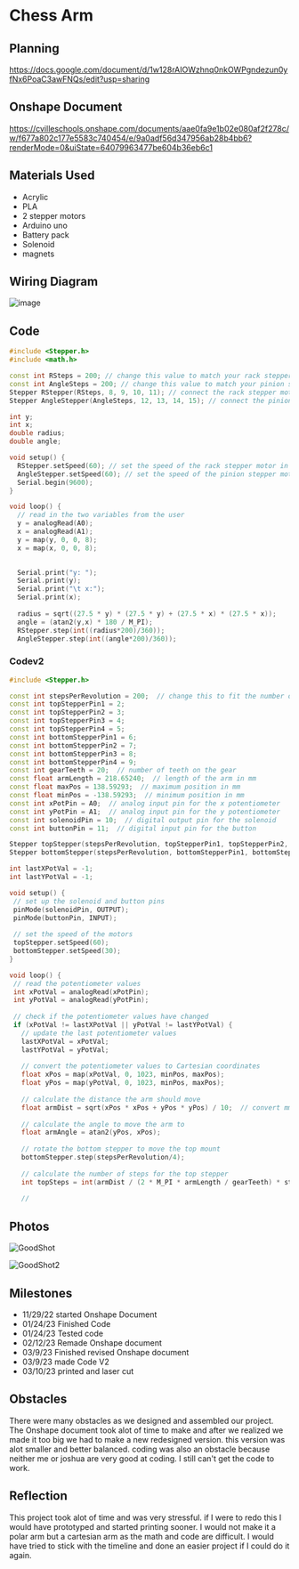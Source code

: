 # Chess Arm
## Planning
https://docs.google.com/document/d/1w128rAIOWzhnq0nkOWPgndezun0yfNx6PoaC3awFNQs/edit?usp=sharing
## Onshape Document
https://cvilleschools.onshape.com/documents/aae0fa9e1b02e080af2f278c/w/f677a802c177e5583c740454/e/9a0adf56d347956ab28b4bb6?renderMode=0&uiState=64079963477be604b36eb6c1

## Materials Used
+ Acrylic
+ PLA
+ 2 stepper motors
+ Arduino uno
+ Battery pack
+ Solenoid
+ magnets

## Wiring Diagram
![image](https://user-images.githubusercontent.com/71350243/224154497-09df0b6e-61dd-4b60-9a46-b2c5e3361fe6.png)

## Code

```C++
#include <Stepper.h>
#include <math.h>

const int RSteps = 200; // change this value to match your rack stepper motor
const int AngleSteps = 200; // change this value to match your pinion stepper motor
Stepper RStepper(RSteps, 8, 9, 10, 11); // connect the rack stepper motor to pins 8, 9, 10, and 11
Stepper AngleStepper(AngleSteps, 12, 13, 14, 15); // connect the pinion stepper motor to pins 12, 13, 14, and 15

int y;
int x;
double radius;
double angle;

void setup() {
  RStepper.setSpeed(60); // set the speed of the rack stepper motor in revolutions per minute
  AngleStepper.setSpeed(60); // set the speed of the pinion stepper motor in revolutions per minute
  Serial.begin(9600);
}

void loop() {
  // read in the two variables from the user
  y = analogRead(A0);
  x = analogRead(A1);
  y = map(y, 0, 0, 8);
  x = map(x, 0, 0, 8);

  
  Serial.print("y: ");
  Serial.print(y);
  Serial.print("\t x:");
  Serial.print(x);
  
  radius = sqrt((27.5 * y) * (27.5 * y) + (27.5 * x) * (27.5 * x));
  angle = (atan2(y,x) * 180 / M_PI);
  RStepper.step(int((radius*200)/360));
  AngleStepper.step(int((angle*200)/360));
  ```
  
 ### Codev2
 
 ```C++
#include <Stepper.h>

const int stepsPerRevolution = 200;  // change this to fit the number of steps per revolution for your motor
const int topStepperPin1 = 2;
const int topStepperPin2 = 3;
const int topStepperPin3 = 4;
const int topStepperPin4 = 5;
const int bottomStepperPin1 = 6;
const int bottomStepperPin2 = 7;
const int bottomStepperPin3 = 8;
const int bottomStepperPin4 = 9;
const int gearTeeth = 20;  // number of teeth on the gear
const float armLength = 218.65240;  // length of the arm in mm
const float maxPos = 138.59293;  // maximum position in mm
const float minPos = -138.59293;  // minimum position in mm
const int xPotPin = A0;  // analog input pin for the x potentiometer
const int yPotPin = A1;  // analog input pin for the y potentiometer
const int solenoidPin = 10;  // digital output pin for the solenoid
const int buttonPin = 11;  // digital input pin for the button

Stepper topStepper(stepsPerRevolution, topStepperPin1, topStepperPin2, topStepperPin3, topStepperPin4);
Stepper bottomStepper(stepsPerRevolution, bottomStepperPin1, bottomStepperPin2, bottomStepperPin3, bottomStepperPin4);

int lastXPotVal = -1;
int lastYPotVal = -1;

void setup() {
  // set up the solenoid and button pins
  pinMode(solenoidPin, OUTPUT);
  pinMode(buttonPin, INPUT);
  
  // set the speed of the motors
  topStepper.setSpeed(60);
  bottomStepper.setSpeed(30);
}

void loop() {
  // read the potentiometer values
  int xPotVal = analogRead(xPotPin);
  int yPotVal = analogRead(yPotPin);
  
  // check if the potentiometer values have changed
  if (xPotVal != lastXPotVal || yPotVal != lastYPotVal) {
    // update the last potentiometer values
    lastXPotVal = xPotVal;
    lastYPotVal = yPotVal;
    
    // convert the potentiometer values to Cartesian coordinates
    float xPos = map(xPotVal, 0, 1023, minPos, maxPos);
    float yPos = map(yPotVal, 0, 1023, minPos, maxPos);
    
    // calculate the distance the arm should move
    float armDist = sqrt(xPos * xPos + yPos * yPos) / 10;  // convert mm to cm
    
    // calculate the angle to move the arm to
    float armAngle = atan2(yPos, xPos);
    
    // rotate the bottom stepper to move the top mount
    bottomStepper.step(stepsPerRevolution/4);
    
    // calculate the number of steps for the top stepper
    int topSteps = int(armDist / (2 * M_PI * armLength / gearTeeth) * stepsPerRevolution);
    
    //
```
  
  ## Photos
 
  ![GoodShot](https://user-images.githubusercontent.com/71350243/224200159-39b65a96-70e8-4f7f-bd1b-6f4d997a2ca9.png)

  ![GoodShot2](https://user-images.githubusercontent.com/71350243/224200193-7347c6ab-93db-44d7-b885-f2e1d252ac86.png)

  ## Milestones
  
  + 11/29/22 started Onshape Document
  + 01/24/23 Finished Code
  + 01/24/23 Tested code
  + 02/12/23 Remade Onshape document
  + 03/9/23 Finished revised Onshape document
  + 03/9/23 made Code V2
  + 03/10/23 printed and laser cut
  
  ## Obstacles
  
  There were many obstacles as we designed and assembled our project. The Onshape document took alot of time to make and after we realized we made it too big we had to make a new redesigned version. this version was alot smaller and better balanced. coding was also an obstacle because neither me or joshua are very good at coding. I still can't get the code to work.
  
  ## Reflection
  
  This project took alot of time and was very stressful. if I were to redo this I would have prototyped and started printing sooner. I would not make it a polar arm but a cartesian arm as the math and code are difficult. I would have tried to stick with the timeline and done an easier project if I could do it again. 
